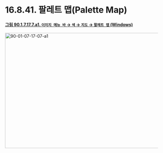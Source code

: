 # 16.8.41. 팔레트 맵(Palette Map)

<a id="90-01-07-17-07-a1"></a>

#### [그림 90.1.7.17.7.a1. `이미지 메뉴 바` → `색` → `지도` → `팔레트 맵` (Windows)](./90-01-07-17-07-palette_map.md#90-01-07-17-07-a1)
<img width="511" height="381" alt="90-01-07-17-07-a1" src="https://github.com/user-attachments/assets/80ff463c-87fe-49a6-be34-0a100110868e" />